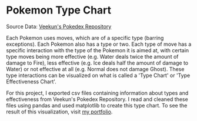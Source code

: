 # Pokemon Type Chart
Source Data: <a href = "https://github.com/veekun/pokedex">Veekun's Pokedex Repository</a>

Each Pokemon uses moves, which are of a specific type (barring exceptions). Each Pokemon also has a type or two. Each type of move has a specific interaction with the type of the Pokemon it is aimed at, with certain type moves being more effective (e.g. Water deals twice the amount of damage to Fire), less effective (e.g. Ice deals half the amount of damage to Water) or not effective at all (e.g. Normal does not damage Ghost). These type interactions can be visualized on what is called a 'Type Chart' or 'Type Effectiveness Chart'. 

For this project, I exported csv files containing information about types and effectiveness from Veekun's Pokedex Repository. I read and cleaned these files using pandas and used matplotlib to create this type chart. To see the result of this visualization, visit <a href = "website-name-placeholder"> my portfolio</a>.
